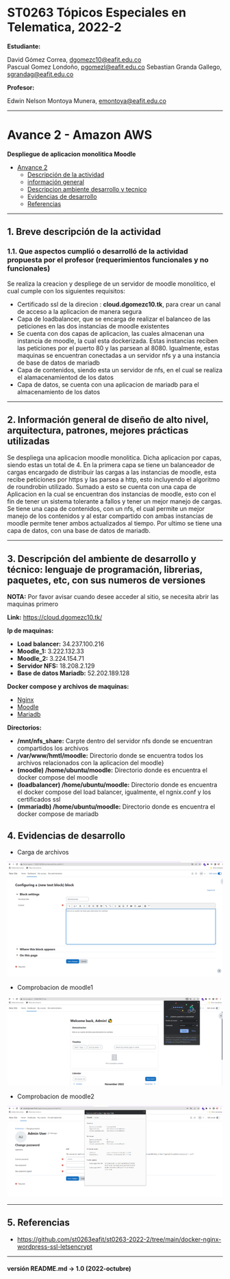 # ST0263 Tópicos Especiales en Telematica, 2022-2

__Estudiante:__

 David Gómez Correa, dgomezc10@eafit.edu.co  
 Pascual Gomez Londoño, pgomezl@eafit.edu.co
 Sebastian Granda Gallego, sgrandag@eafit.edu.co

__Profesor:__

 Edwin Nelson Montoya Munera, emontoya@eafit.edu.co

---

# Avance 2 - Amazon AWS
__Despliegue de aplicacion monolitica Moodle__

- [Anvance 2](#avance-2---amazon-aws)
  - [Descripción de la actividad](#1-breve-descripción-de-la-actividad)
  - [información general](#2-información-general-de-diseño-de-alto-nivel-arquitectura-patrones-mejores-prácticas-utilizadas)
  - [Descripcion ambiente desarrollo y tecnico](#3-descripción-del-ambiente-de-desarrollo-y-técnico-lenguaje-de-programación-librerias-paquetes-etc-con-sus-numeros-de-versiones)
  - [Evidencias de desarrollo](#4-evidencias-de-desarrollo)
  - [Referencias](#5-referencias)

--- 

  
## 1. Breve descripción de la actividad  
  
### 1.1. Que aspectos cumplió o desarrolló de la actividad propuesta por el profesor (requerimientos funcionales y no funcionales)  

Se realiza la creacion y despliege de un servidor de moodle monolitico, el cual cumple con los siguientes requisitos:

- Certificado ssl de la direcion : __cloud.dgomezc10.tk__, para crear un canal de acceso a la aplicacion de manera segura
- Capa de loadbalancer, que se encarga de realizar el balanceo de las peticiones en las dos instancias de moodle existentes
- Se cuenta con dos capas de aplicacion, las cuales almacenan una instancia de moodle, la cual esta dockerizada. Estas instancias reciben las peticiones por el puerto 80 y las parsean al 8080. Igualmente, estas maquinas se encuentran conectadas a un servidor nfs y a una instancia de base de datos de mariadb
- Capa de contenidos, siendo esta un servidor de nfs, en el cual se realiza el alamacenamientod de los datos
- Capa de datos, se cuenta con una aplicacion de mariadb para el almacenamiento de  los datos

---  
  
## 2. Información general de diseño de alto nivel, arquitectura, patrones, mejores prácticas utilizadas 
Se despliega una aplicacion moodle monolitica. Dicha aplicacion por capas, siendo estas un total de 4. En la primera capa se tiene un balanceador de cargas encargado de distribuir las cargas a las instancias de moodle, esta recibe peticiones por https y las parsea a http, esto incluyendo el algoritmo de roundrobin utilizado. Sumado a esto se cuenta con una capa de Aplicacion en la cual se encuentran dos instancias de moodle, esto con el fin de tener un sistema tolerante a fallos y tener un mejor manejo de cargas. Se tiene una capa de contenidos, con un nfs, el cual permite un mejor manejo de los contenidos y al estar compartido con ambas instancias de moodle permite tener ambos actualizados al tiempo. Por ultimo se tiene una capa de datos, con una base de datos de mariadb.

---  
  
## 3. Descripción del ambiente de desarrollo y técnico: lenguaje de programación, librerias, paquetes, etc, con sus numeros de versiones 

__NOTA:__ Por favor avisar cuando desee acceder al sitio, se necesita abrir las maquinas primero

__Link:__ https://cloud.dgomezc10.tk/

__Ip de maquinas:__

- **Load balancer:** 34.237.100.216
- **Moodle_1:** 3.222.132.33
- **Moodle_2:** 3.224.154.71
- **Servidor NFS:** 18.208.2.129
- **Base de datos Mariadb:** 52.202.189.128

__Docker compose y archivos de maquinas:__

- [Nginx](https://github.com/dgomezc1/st0263/tree/main/Trabajos/Proyecto2/Avance/aws/loadbalancer)
- [Moodle](https://github.com/dgomezc1/st0263/tree/main/Trabajos/Proyecto2/Avance/aws/moodle)
- [Mariadb](https://github.com/dgomezc1/st0263/tree/main/Trabajos/Proyecto2/Avance/aws/mariadb)

__Directorios:__

- **/mnt/nfs_share:** Carpte dentro del servidor nfs donde se encuentran compartidos los archivos
- **/var/www/hmtl/moodle:** Directorio donde se encuentra todos los archivos relacionados con la aplicacion del moodle}
- **(moodle) /home/ubuntu/moodle:** Directorio donde es encuentra el docker compose del moodle
- **(loadbalancer) /home/ubuntu/moodle:** Directorio donde es encuentra el docker compose del load balancer, igualmente, el ngnix.conf y los certificados ssl
- **(mmariadb) /home/ubuntu/moodle:** Directorio donde es encuentra el docker compose de mariadb
 
  
## 4. Evidencias de desarrollo  
 
* Carga de archivos 

![image text](https://raw.githubusercontent.com/dgomezc1/st0263/main/Trabajos/Proyecto2/Avance/aws/img/Carga.png)  

* Comprobacion de moodle1

![image text](https://raw.githubusercontent.com/dgomezc1/st0263/main/Trabajos/Proyecto2/Avance/aws/img/m1.png)  

* Comprobacion de moodle2 

![image text](https://raw.githubusercontent.com/dgomezc1/st0263/main/Trabajos/Proyecto2/Avance/aws/img/m2.png)  
   
  
---

## 5. Referencias
- https://github.com/st0263eafit/st0263-2022-2/tree/main/docker-nginx-wordpress-ssl-letsencrypt
---
#### versión README.md -> 1.0 (2022-octubre)